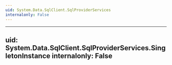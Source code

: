 ```yaml
---
uid: System.Data.SqlClient.SqlProviderServices
internalonly: False
---
```


---
uid: System.Data.SqlClient.SqlProviderServices.SingletonInstance
internalonly: False
---
